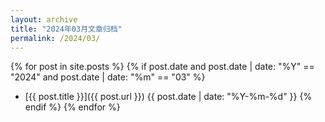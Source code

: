 ```yaml
---
layout: archive
title: "2024年03月文章归档"
permalink: /2024/03/
---
```


{% for post in site.posts %}
  {% if post.date and post.date | date: "%Y" == "2024" and post.date | date: "%m" == "03" %}
- [{{ post.title }}]({{ post.url }}) <span>{{ post.date | date: "%Y-%m-%d" }}</span>
  {% endif %}
{% endfor %}

